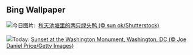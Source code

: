 ## Bing Wallpaper
![](https://www.bing.com/th?id=OHR.MallarDucks_ZH-CN7422818269_UHD.jpg&w=1000)今日图片: &nbsp;[秋天池塘里的两只绿头鸭 (© sun ok/Shutterstock)](https://www.bing.com/th?id=OHR.MallarDucks_ZH-CN7422818269_UHD.jpg)
<br><br/>
![](https://www.bing.com/th?id=OHR.VeteransDayDC_EN-US7666353324_UHD.jpg&w=1000)Today: [Sunset at the Washington Monument, Washington, DC (© Joe Daniel Price/Getty Images)](https://www.bing.com/th?id=OHR.VeteransDayDC_EN-US7666353324_UHD.jpg)
<br><br/>
